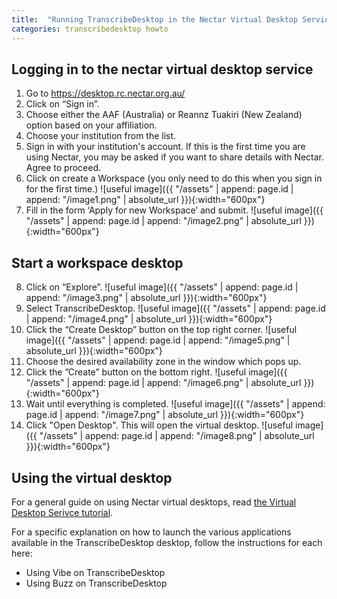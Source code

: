 ```yaml
---
title:  "Running TranscribeDesktop in the Nectar Virtual Desktop Service"
categories: transcribedesktop howto
---
```


## Logging in to the nectar virtual desktop service
1. Go to https://desktop.rc.nectar.org.au/ 
2. Click on “Sign in”. 
3. Choose either the AAF (Australia) or Reannz Tuakiri (New Zealand) option based on your affiliation. 
4. Choose your institution from the list. 
5. Sign in with your institution's account. If this is the first time you are using Nectar, you may be asked if you want to share details with Nectar. Agree to proceed.
6. Click on create a Workspace (you only need to do this when you sign in for the first time.)
![useful image]({{ "/assets" | append: page.id | append: "/image1.png" | absolute_url }}){:width="600px"}
7. Fill in the form ‘Apply for new Workspace’ and submit.
![useful image]({{ "/assets" | append: page.id | append: "/image2.png" | absolute_url }}){:width="600px"}

## Start a workspace desktop 
8. Click on “Explore”.
![useful image]({{ "/assets" | append: page.id | append: "/image3.png" | absolute_url }}){:width="600px"}
9. Select TranscribeDesktop.
![useful image]({{ "/assets" | append: page.id | append: "/image4.png" | absolute_url }}){:width="600px"}
10. Click the “Create Desktop” button on the top right corner.
![useful image]({{ "/assets" | append: page.id | append: "/image5.png" | absolute_url }}){:width="600px"}
11. Choose the desired availability zone in the window which pops up.
12. Click the ”Create” button on the bottom right.
![useful image]({{ "/assets" | append: page.id | append: "/image6.png" | absolute_url }}){:width="600px"}
13. Wait until everything is completed.
![useful image]({{ "/assets" | append: page.id | append: "/image7.png" | absolute_url }}){:width="600px"}
14. Click "Open Desktop". This will open the virtual desktop.
![useful image]({{ "/assets" | append: page.id | append: "/image8.png" | absolute_url }}){:width="600px"}

## Using the virtual desktop
For a general guide on using Nectar virtual desktops, read [the Virtual Desktop Serivce tutorial](https://tutorials.rc.nectar.org.au/virtual-desktop-service/01-overview).
 
For a specific explanation on how to launch the various applications available in the TranscribeDesktop desktop, follow the instructions for each here:
* Using Vibe on TranscribeDesktop
* Using Buzz on TranscribeDesktop
